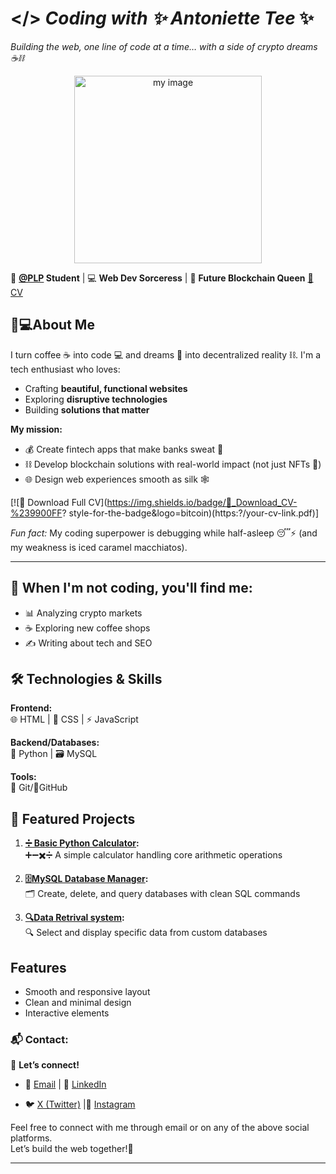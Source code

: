 
# </> *Coding with ✨ Antoniette Tee* ✨
  
*Building the web, one line of code at a time… with a side of crypto dreams ☕⛓️* 


<p align="center">
 <img src="https://imgur.com/RKRrsYv.jpg" width="300" alt="my image">
</p>


🌱 **[@PLP](https://academy.powerlearnprojectafrica.org/profile) Student** | 💻 **Web Dev Sorceress** | 🚀 **Future Blockchain Queen** [📄 CV](https://your-cv-link.pdf)

## 👩💻About Me

I turn coffee ☕ into code 💻 and dreams 🌙 into decentralized reality ⛓️. I'm a tech enthusiast who loves:  
- Crafting **beautiful, functional websites**  
- Exploring **disruptive technologies**  
- Building **solutions that matter**  

**My mission:**  
- 💰 Create fintech apps that make banks sweat 💸  
- ⛓️ Develop blockchain solutions with real-world impact (not just NFTs 🐒)  
- 🌐 Design web experiences smooth as silk 🕸️  

[![🚀 Download Full CV](https://img.shields.io/badge/🚀_Download_CV-%239900FF? style-for-the-badge&logo=bitcoin)(https:?/your-cv-link.pdf)]


*Fun fact:* My coding superpower is debugging while half-asleep 😴⚡ (and my weakness is iced caramel macchiatos).  

---

## 🌟 When I'm not coding, you'll find me:
- 📊 Analyzing crypto markets
- ☕ Exploring new coffee shops
- ✍️ Writing about tech and SEO

## 🛠️ Technologies & Skills
**Frontend:**  
🌐 HTML | 🎨 CSS | ⚡ JavaScript  

**Backend/Databases:**  
🐍 Python | 🗃️ MySQL  

**Tools:**  
🔧 Git/🔄GitHub  

## 💼 Featured Projects
1. **[➗ Basic Python Calculator](https://github.com/Gratitude311/basic-calculator.git):**  
   ➕➖✖️➗ A simple calculator handling core arithmetic operations  

2. **[🗄️MySQL Database Manager](https://github.com/PLP-Database-Design/wk-1-Gratitude311.git):**  
   🗂️ Create, delete, and query databases with clean SQL commands  

3. **[🔍Data Retrival system](https://github.com/PLP-Database-Design/wk-2a-Gratitude311.git):**  
   🔍 Select and display specific data from custom databases  


## Features
- Smooth and responsive layout
- Clean and minimal design
- Interactive elements

### 📬 Contact:
🔗 **Let’s connect!**  
- 📧 [Email](mailto:antoniettekagendo@gmail.com)  | 👔 [LinkedIn](https://www.linkedin.com/in/antoniette-kagendo)

- 🐦 [X (Twitter)](https://x.com/AntonietteKage2)                                            |📸 [Instagram](https://www.instagram.com/antoniette_tee)     


Feel free to connect with me through email or on any of the above social platforms.  
Let’s build the web together!🚀  

---
